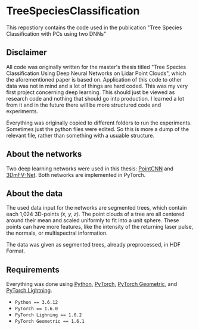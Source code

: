 # TreeSpeciesClassification
This repostiory contains the code used in the publication "Tree Species Classification with PCs using two DNNs"

## Disclaimer
All code was originally written for the master's thesis titled "Tree Species Classification Using Deep Neural Networks on Lidar Point Clouds", which the aforementioned paper is based on. Application of this code to other data was not in mind and a lot of things are hard coded. This was my very first project concerning deep learning. This should just be viewed as research code and nothing that should go into production. I learned a lot from it and in the future there will be more structured code and experiments.

Everything was originally copied to different folders to run the experiments. Sometimes just the python files were edited. So this is more a dump of the relevant file, rather than something with a usuable structure. 

## About the networks
Two deep learning networks were used in this thesis: [PointCNN](https://arxiv.org/abs/1801.07791) and [3DmFV-Net](https://doi.org/10.1109/LRA.2018.2850061). 
Both networks are implemented in PyTorch. 

## About the data
The used data input for the networks are segmented trees, which contain each 1,024 3D-points _(x, y, z)_. The point clouds of a tree are all centered around their mean and scaled uniformly to fit into a unit sphere. These points can have more features, like the intensity of the returning laser pulse, the normals, or multispectral information.

The data was given as segmented trees, already preprocessed, in HDF Format. 

## Requirements
Everything was done using [Python](https://www.python.org/), [PyTorch](github.com/pytorch/pytorch), [PyTorch Geometric](https://github.com/pyg-team/pytorch_geometric), and [PyTorch Lightning](https://github.com/PyTorchLightning/pytorch-lightning).
- ``Python == 3.6.12``
- ``PyTorch == 1.6.0``
- ``PyTorch Lighning == 1.0.2``
- ``PyTorch Geometric == 1.6.1``
